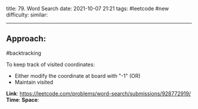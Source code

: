 title: 79. Word Search
date: 2021-10-07 21:21
tags: #leetcode #new
difficulty: 
similar: 

---
## Approach:
#backtracking 

To keep track of visited coordinates:
- Either modify the coordinate at board with "-1" (OR)
- Maintain visited

**Link**: https://leetcode.com/problems/word-search/submissions/928772919/
**Time**:
**Space**: 